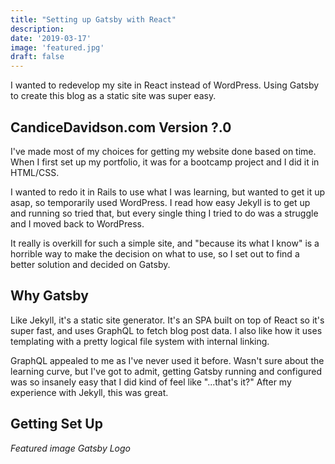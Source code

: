 ```yaml
---
title: "Setting up Gatsby with React"
description: 
date: '2019-03-17'
image: 'featured.jpg'
draft: false
---
```


I wanted to redevelop my site in React instead of WordPress. Using Gatsby to create this blog as a static site was super easy.  

## CandiceDavidson.com Version ?.0

I've made most of my choices for getting my website done based on time.  When I first set up my portfolio, it was for a bootcamp project and I did it in HTML/CSS.

I wanted to redo it in Rails to use what I was learning, but wanted to get it up asap, so temporarily used WordPress.  I read how easy Jekyll is to get up and running so tried that, but every single thing I tried to do was a struggle and I moved back to WordPress.

It really is overkill for such a simple site, and "because its what I know" is a horrible way to make the decision on what to use, so I set out to find a better solution and decided on Gatsby.

## Why Gatsby

Like Jekyll, it's a static site generator. It's an SPA built on top of React so it's super fast, and uses GraphQL to fetch blog post data.  I also like how it uses templating with a pretty logical file system with internal linking.

GraphQL appealed to me as I've never used it before. Wasn't sure about the learning curve, but I've got to admit, getting Gatsby running and configured was so insanely easy that I did kind of feel like "...that's it?" After my experience with Jekyll, this was great.

## Getting Set Up



*Featured image Gatsby Logo*